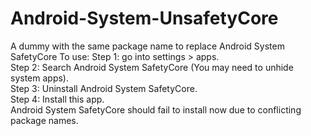 # Android-System-UnsafetyCore
A dummy with the same package name to replace Android System SafetyCore
To use: 
Step 1: go into settings > apps.  
Step 2: Search Android System SafetyCore (You may need to unhide system apps).  
Step 3: Uninstall Android System SafetyCore.  
Step 4: Install this app.  
Android System SafetyCore should fail to install now due to conflicting package names.  
